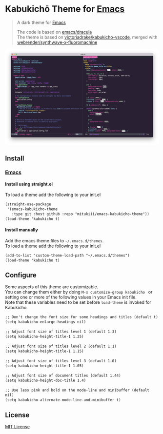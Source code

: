 # Kabukichō Theme for [Emacs](https://www.gnu.org/software/emacs/)

> A dark theme for [Emacs](https://www.gnu.org/software/emacs/)
> 
> The code is based on [emacs/dracula](https://github.com/dracula/emacs)  
> The theme is based on [victoriadrake/kabukicho-vscode](https://github.com/victoriadrake/kabukicho-vscode), merged with [webrender/synthwave-x-fluoromachine](https://github.com/webrender/synthwave-x-fluoromachine)

![Screenshot](./screenshot.png)

## Install

### [Emacs](https://www.gnu.org/software/emacs/)

#### Install using straight.el

To load a theme add the following to your init.el

    (straight-use-package
     '(emacs-kabukicho-theme
       :type git :host github :repo "mitukiii/emacs-kabukicho-theme"))
    (load-theme 'kabukicho t)

#### Install manually

Add the emacs theme files to `~/.emacs.d/themes`.  
To load a theme add the following to your init.el

    (add-to-list 'custom-theme-load-path "~/.emacs.d/themes")
    (load-theme 'kabukicho t)

## Configure

Some aspects of this theme are customizable.  
You can change them either by doing `M-x customize-group kabukicho ` or setting one or more of the following values in your Emacs init file.  
Note that these variables need to be set before `load-theme` is invoked for Kabukicho.

```
;; Don't change the font size for some headings and titles (default t)
(setq kabukicho-enlarge-headings nil)

;; Adjust font size of titles level 1 (default 1.3)
(setq kabukicho-height-title-1 1.25)

;; Adjust font size of titles level 2 (default 1.1)
(setq kabukicho-height-title-1 1.15)

;; Adjust font size of titles level 3 (default 1.0)
(setq kabukicho-height-title-1 1.05)

;; Adjust font size of document titles (default 1.44)
(setq kabukicho-height-doc-title 1.4)

;; Use less pink and bold on the mode-line and minibuffer (default nil)
(setq kabukicho-alternate-mode-line-and-minibuffer t)
```

## License

[MIT License](./LICENSE)
